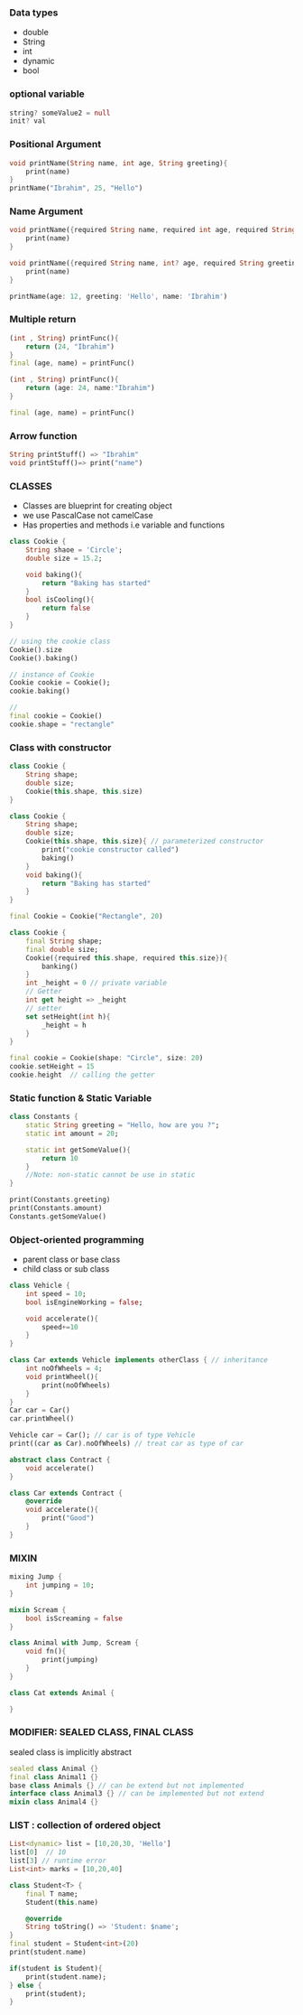 ### Data types
- double
- String
- int
- dynamic
- bool
  

### optional variable
```dart
string? someValue2 = null
init? val
```

### Positional Argument
```dart
void printName(String name, int age, String greeting){
    print(name)
}
printName("Ibrahim", 25, "Hello")
```

### Name Argument
```dart
void printName({required String name, required int age, required String greeting}){
    print(name)
}

void printName({required String name, int? age, required String greeting}){
    print(name)
}

printName(age: 12, greeting: 'Hello', name: 'Ibrahim')
```

### Multiple return
```dart
(int , String) printFunc(){
    return (24, "Ibrahim")
}
final (age, name) = printFunc()

(int , String) printFunc(){
    return (age: 24, name:"Ibrahim")
}

final (age, name) = printFunc()
```

### Arrow function
```dart
String printStuff() => "Ibrahim"
void printStuff()=> print("name")
```

### CLASSES
- Classes are blueprint for creating object
- we use PascalCase not camelCase
- Has properties and methods i.e variable and functions
```dart
class Cookie {
    String shaoe = 'Circle';
    double size = 15.2;

    void baking(){
        return "Baking has started"
    }
    bool isCooling(){
        return false
    }
}

// using the cookie class
Cookie().size
Cookie().baking()

// instance of Cookie
Cookie cookie = Cookie();
cookie.baking()

// 
final cookie = Cookie()
cookie.shape = "rectangle"
```

### Class with constructor

```dart
class Cookie {
    String shape;
    double size;
    Cookie(this.shape, this.size)
}

class Cookie {
    String shape;
    double size;
    Cookie(this.shape, this.size){ // parameterized constructor
        print("cookie constructor called")
        baking()
    }
    void baking(){
        return "Baking has started"
    }
}

final Cookie = Cookie("Rectangle", 20)
```

```dart
class Cookie {
    final String shape;
    final double size;
    Cookie({required this.shape, required this.size}){
        banking()
    }
    int _height = 0 // private variable
    // Getter
    int get height => _height
    // setter
    set setHeight(int h){
        _height = h
    }
}

final cookie = Cookie(shape: "Circle", size: 20)
cookie.setHeight = 15
cookie.height  // calling the getter
```

### Static function & Static Variable
```dart
class Constants {
    static String greeting = "Hello, how are you ?";
    static int amount = 20;

    static int getSomeValue(){
        return 10
    }
    //Note: non-static cannot be use in static
}

print(Constants.greeting)
print(Constants.amount)
Constants.getSomeValue()
```

### Object-oriented programming
* parent class or base class
* child class or sub class
```dart
class Vehicle {
    int speed = 10;
    bool isEngineWorking = false;

    void accelerate(){
        speed+=10
    }
}

class Car extends Vehicle implements otherClass { // inheritance
    int noOfWheels = 4;
    void printWheel(){
        print(noOfWheels)
    }
}
Car car = Car()
car.printWheel()

Vehicle car = Car(); // car is of type Vehicle
print((car as Car).noOfWheels) // treat car as type of car

```

```dart
abstract class Contract {
    void accelerate()
}

class Car extends Contract {
    @override
    void accelerate(){
        print("Good")
    }
}
```
### MIXIN
```dart
mixing Jump {
    int jumping = 10;
}

mixin Scream {
    bool isScreaming = false
}

class Animal with Jump, Scream {
    void fn(){
        print(jumping)
    }
}

class Cat extends Animal {

}
```

### MODIFIER: SEALED CLASS, FINAL CLASS
sealed class is implicitly abstract
```dart
sealed class Animal {}
final class Animal1 {}
base class Animals {} // can be extend but not implemented
interface class Animal3 {} // can be implemented but not extend
mixin class Animal4 {}
```

### LIST : collection of ordered object
```dart
List<dynamic> list = [10,20,30, 'Hello']
list[0]  // 10
list[3] // runtime error
List<int> marks = [10,20,40]
```

```dart
class Student<T> {
    final T name;
    Student(this.name)

    @override
    String toString() => 'Student: $name';
}
final student = Student<int>(20)
print(student.name)

if(student is Student){
    print(student.name);
} else {
    print(student);
}
```
